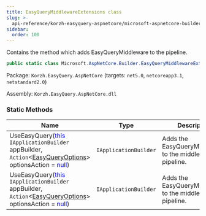 ```yaml
---
title: EasyQueryMiddlewareExtensions class
slug: >-
  api-reference/korzh-easyquery-aspnetcore/microsoft-aspnetcore-builder-namespace/easyquerymiddlewareextensions-class
sidebar:
  order: 100
---
```


Contains the method which adds EasyQueryMiddleware to the pipeline.
```csharp
public static class Microsoft.AspNetCore.Builder.EasyQueryMiddlewareExtensions

```
Package: `Korzh.EasyQuery.AspNetCore` (targets: `net5.0`, `netcoreapp3.1`, `netstandard2.0`)

Assembly: `Korzh.EasyQuery.AspNetCore.dll`

### Static Methods

| Name | Type | Description | 
| --- | --- | --- | 
| UseEasyQuery(<span style='color: blue'>this</span> `IApplicationBuilder` appBuilder, `Action`&lt;[EasyQueryOptions](///////////////easyquery/docs/api-reference/korzh-easyquery/korzh-easyquery-services-namespace/easyqueryoptions-class)&gt; optionsAction = <span style='color: blue'>null</span>) | `IApplicationBuilder` | Adds the EasyQueryMiddleware to the middleware pipeline. | 
| UseEasyQuery(<span style='color: blue'>this</span> `IApplicationBuilder` appBuilder, `Action`&lt;[EasyQueryOptions](///////////////easyquery/docs/api-reference/korzh-easyquery/korzh-easyquery-services-namespace/easyqueryoptions-class)&gt; optionsAction = <span style='color: blue'>null</span>) | `IApplicationBuilder` | Adds the EasyQueryMiddleware to the middleware pipeline. |
